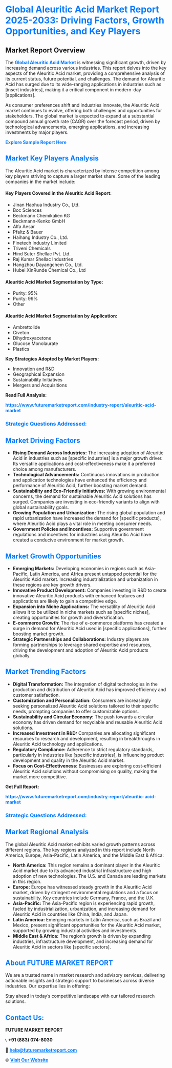 <h1 style="color: #007BFF;">Global Aleuritic Acid Market Report 2025-2033: Driving Factors, Growth Opportunities, and Key Players</h1>

<section id="overview">
<h2>Market Report Overview</h2>
<p>The <a href="https://www.futuremarketreport.com/industry-report/aleuritic-acid-market" style="color: #007BFF; text-decoration: none;"><strong>Global Aleuritic Acid Market</strong></a> is witnessing significant growth, driven by increasing demand across various industries. This report delves into the key aspects of the Aleuritic Acid market, providing a comprehensive analysis of its current status, future potential, and challenges. The demand for Aleuritic Acid has surged due to its wide-ranging applications in industries such as [insert industries], making it a critical component in modern-day [applications].</p>
<p>As consumer preferences shift and industries innovate, the Aleuritic Acid market continues to evolve, offering both challenges and opportunities for stakeholders. The global market is expected to expand at a substantial compound annual growth rate (CAGR) over the forecast period, driven by technological advancements, emerging applications, and increasing investments by major players.</p>
</section>

<section id="overview">
<p><a href="https://www.futuremarketreport.com/request-sample/reportId=96529" style="color: #007BFF; text-decoration: none;"><strong>Explore Sample Report Here</strong></a></p>
</section>

<section id="key-players">
<h2 style="color: #007BFF;">Market Key Players Analysis</h2>
<p>The Aleuritic Acid market is characterized by intense competition among key players striving to capture a larger market share. Some of the leading companies in the market include:</p>
<h4>Key Players Covered in the Aleuritic Acid Report:</h4>
<ul><li>Jinan Haohua Industry Co., Ltd.</li><li>Boc Sciences</li><li>Beckmann Chemikalien KG</li><li>Beckmann-Kenko GmbH</li><li>Alfa Aesar</li><li>Pfaltz &amp; Bauer</li><li>Haihang Industry Co., Ltd.</li><li>Finetech Industry Limited</li><li>Triveni Chemicals</li><li>Hind Suter Shellac Pvt. Ltd.</li><li>Raj Kumar Shellac Industries</li><li>Hangzhou Dayangchem Co., Ltd.</li><li>Hubei XinRunde Chemical Co., Ltd</li></ul>
<h4>Aleuritic Acid Market Segmentation by Type:</h4>
<ul><li>Purity: 95%</li><li>Purity: 99%</li><li>Other</li></ul>

<h4>Aleuritic Acid Market Segmentation by Application:</h4>
<ul><li>Ambrettolide</li><li>Civeton</li><li>Dihydroxyacetone</li><li>Glucose Monolaurate</li><li>Plastics</li></ul>
<p><strong>Key Strategies Adopted by Market Players:</strong></p>
<ul>
<li>Innovation and R&D</li>
<li>Geographical Expansion</li>
<li>Sustainability Initiatives</li>
<li>Mergers and Acquisitions</li>
</ul>
</section>

<section>
<p><strong>Read Full Analysis: </strong></p><a href="https://www.futuremarketreport.com/industry-report/aleuritic-acid-market" style="color: #007BFF; text-decoration: none;"><strong>https://www.futuremarketreport.com/industry-report/aleuritic-acid-market</strong></a>
<h3 style="color: #007BFF;">Strategic Questions Addressed:</h3>
</section>

<section id="driving-factors">
<h2 style="color: #007BFF;">Market Driving Factors</h2>
<ul>
<li><strong>Rising Demand Across Industries:</strong> The increasing adoption of Aleuritic Acid in industries such as [specific industries] is a major growth driver. Its versatile applications and cost-effectiveness make it a preferred choice among manufacturers.</li>
<li><strong>Technological Advancements:</strong> Continuous innovations in production and application technologies have enhanced the efficiency and performance of Aleuritic Acid, further boosting market demand.</li>
<li><strong>Sustainability and Eco-Friendly Initiatives:</strong> With growing environmental concerns, the demand for sustainable Aleuritic Acid solutions has surged. Companies are investing in eco-friendly variants to align with global sustainability goals.</li>
<li><strong>Growing Population and Urbanization:</strong> The rising global population and rapid urbanization have increased the demand for [specific products], where Aleuritic Acid plays a vital role in meeting consumer needs.</li>
<li><strong>Government Policies and Incentives:</strong> Supportive government regulations and incentives for industries using Aleuritic Acid have created a conducive environment for market growth.</li>
</ul>
</section>

<section id="growth-opportunities">
<h2 style="color: #007BFF;">Market Growth Opportunities</h2>
<ul>
<li><strong>Emerging Markets:</strong> Developing economies in regions such as Asia-Pacific, Latin America, and Africa present untapped potential for the Aleuritic Acid market. Increasing industrialization and urbanization in these regions are key growth drivers.</li>
<li><strong>Innovative Product Development:</strong> Companies investing in R&D to create innovative Aleuritic Acid products with enhanced features and applications are likely to gain a competitive edge.</li>
<li><strong>Expansion into Niche Applications:</strong> The versatility of Aleuritic Acid allows it to be utilized in niche markets such as [specific niches], creating opportunities for growth and diversification.</li>
<li><strong>E-commerce Growth:</strong> The rise of e-commerce platforms has created a surge in demand for Aleuritic Acid used in [specific applications], further boosting market growth.</li>
<li><strong>Strategic Partnerships and Collaborations:</strong> Industry players are forming partnerships to leverage shared expertise and resources, driving the development and adoption of Aleuritic Acid products globally.</li>
</ul>
</section>

<section id="trending-factors">
<h2 style="color: #007BFF;">Market Trending Factors</h2>
<ul>
<li><strong>Digital Transformation:</strong> The integration of digital technologies in the production and distribution of Aleuritic Acid has improved efficiency and customer satisfaction.</li>
<li><strong>Customization and Personalization:</strong> Consumers are increasingly seeking personalized Aleuritic Acid solutions tailored to their specific needs, prompting companies to offer customizable options.</li>
<li><strong>Sustainability and Circular Economy:</strong> The push towards a circular economy has driven demand for recyclable and reusable Aleuritic Acid solutions.</li>
<li><strong>Increased Investment in R&D:</strong> Companies are allocating significant resources to research and development, resulting in breakthroughs in Aleuritic Acid technology and applications.</li>
<li><strong>Regulatory Compliance:</strong> Adherence to strict regulatory standards, particularly in industries like [specific industries], is influencing product development and quality in the Aleuritic Acid market.</li>
<li><strong>Focus on Cost-Effectiveness:</strong> Businesses are exploring cost-efficient Aleuritic Acid solutions without compromising on quality, making the market more competitive.</li>
</ul>
</section>

<section>
<p><strong>Get Full Report: </strong></p><a href="https://www.futuremarketreport.com/industry-report/aleuritic-acid-market" style="color: #007BFF; text-decoration: none;"><strong>https://www.futuremarketreport.com/industry-report/aleuritic-acid-market</strong></a>
<h3 style="color: #007BFF;">Strategic Questions Addressed:</h3>
</section>


<section id="regional-analysis">
<h2 style="color: #007BFF;">Market Regional Analysis</h2>
<p>The global Aleuritic Acid market exhibits varied growth patterns across different regions. The key regions analyzed in this report include North America, Europe, Asia-Pacific, Latin America, and the Middle East & Africa:</p>
<ul>
<li><strong>North America:</strong> This region remains a dominant player in the Aleuritic Acid market due to its advanced industrial infrastructure and high adoption of new technologies. The U.S. and Canada are leading markets in this region.</li>
<li><strong>Europe:</strong> Europe has witnessed steady growth in the Aleuritic Acid market, driven by stringent environmental regulations and a focus on sustainability. Key countries include Germany, France, and the U.K.</li>
<li><strong>Asia-Pacific:</strong> The Asia-Pacific region is experiencing rapid growth, fueled by industrialization, urbanization, and increasing demand for Aleuritic Acid in countries like China, India, and Japan.</li>
<li><strong>Latin America:</strong> Emerging markets in Latin America, such as Brazil and Mexico, present significant opportunities for the Aleuritic Acid market, supported by growing industrial activities and investments.</li>
<li><strong>Middle East & Africa:</strong> The region’s growth is driven by expanding industries, infrastructure development, and increasing demand for Aleuritic Acid in sectors like [specific sectors].</li>
</ul>
</section>

<footer>
<h2 style="color: #007BFF;">About FUTURE MARKET REPORT</h2>
<p>We are a trusted name in market research and advisory services, delivering actionable insights and strategic support to businesses across diverse industries. Our expertise lies in offering:</p>

<p>Stay ahead in today’s competitive landscape with our tailored research solutions.</p>

<h2 style="color: #007BFF;">Contact Us:</h2>
<p><strong>FUTURE MARKET REPORT</strong></p>
<p>📞 <strong>+91 (883) 074-8030</strong></p>
<p>📧 <strong><a href="mailto:help@futuremarketreport.com" style="color: #007BFF;">help@futuremarketreport.com</a></strong></p>
<p>🌐 <strong><a href="https://www.futuremarketreport.com/" style="color: #007BFF;">Visit Our Website</a></strong></p>
</footer>